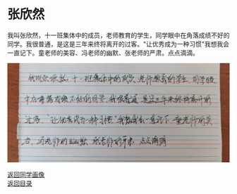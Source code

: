 # 张欣然

我叫张欣然，十一班集体中的成员，老师教育的学生，同学眼中在角落成绩不好的同学。我很普通，是这是三年来终将离开的过客。"让优秀成为一种习惯"我想我会一直记下。童老师的美容、冯老师的幽默、张老师的严肃。点点滴滴。

![张欣然自我介绍](/photos/张欣然.jpg)

[返回同学画像](/同学画像)  
[返回目录](/index)
